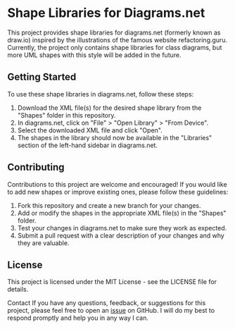 # Shape Libraries for Diagrams.net
This project provides shape libraries for diagrams.net (formerly known as draw.io) inspired by the illustrations of the famous website refactoring.guru. Currently, the project only contains shape libraries for class diagrams, but more UML shapes with this style will be added in the future.

## Getting Started
To use these shape libraries in diagrams.net, follow these steps:

1. Download the XML file(s) for the desired shape library from the "Shapes" folder in this repository.
2. In diagrams.net, click on "File" > "Open Library" > "From Device".
3. Select the downloaded XML file and click "Open".
4. The shapes in the library should now be available in the "Libraries" section of the left-hand sidebar in diagrams.net.

## Contributing
Contributions to this project are welcome and encouraged! If you would like to add new shapes or improve existing ones, please follow these guidelines:

1. Fork this repository and create a new branch for your changes.
2. Add or modify the shapes in the appropriate XML file(s) in the "Shapes" folder.
3. Test your changes in diagrams.net to make sure they work as expected.
4. Submit a pull request with a clear description of your changes and why they are valuable.
## License
This project is licensed under the MIT License - see the LICENSE file for details.

Contact
If you have any questions, feedback, or suggestions for this project, please feel free to open an [issue](https://github.com/AlyseeGugler/Drawio-RGLike-Shapes/issues) on GitHub. I will do my best to respond promptly and help you in any way I can.
